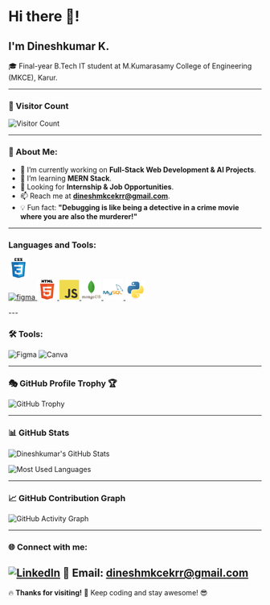 # Hi there 👋! 
## I'm Dineshkumar K. 
🎓 Final-year B.Tech IT student at M.Kumarasamy College of Engineering (MKCE), Karur.

--- 
### 🔢 Visitor Count 
![Visitor Count](https://komarev.com/ghpvc/?username=Dineshkumar245&color=green) 

---
### 🚀 About Me: 
- 🔭 I’m currently working on **Full-Stack Web Development & AI Projects**.
- 🌱 I’m learning **MERN Stack**.
- 💼 Looking for **Internship & Job Opportunities**.
- 📫 Reach me at **dineshmkcekrr@gmail.com**.
- 💡 Fun fact: **"Debugging is like being a detective in a crime movie where you are also the murderer!"**

---
<h3 align="left">Languages and Tools:</h3>
<p align="left"> <a href="https://www.w3schools.com/css/" target="_blank" rel="noreferrer"> <img src="https://raw.githubusercontent.com/devicons/devicon/master/icons/css3/css3-original-wordmark.svg" alt="css3" width="40" height="40"/> </a> <a href="https://www.figma.com/" target="_blank" rel="noreferrer"> <br><img src="https://www.vectorlogo.zone/logos/figma/figma-icon.svg" alt="figma" width="40" height="40"/> </a> <a href="https://www.w3.org/html/" target="_blank" rel="noreferrer"> <img src="https://raw.githubusercontent.com/devicons/devicon/master/icons/html5/html5-original-wordmark.svg" alt="html5" width="40" height="40"/> </a> <a href="https://developer.mozilla.org/en-US/docs/Web/JavaScript" target="_blank" rel="noreferrer"> <img src="https://raw.githubusercontent.com/devicons/devicon/master/icons/javascript/javascript-original.svg" alt="javascript" width="40" height="40"/> </a> <a href="https://www.mongodb.com/" target="_blank" rel="noreferrer"> <img src="https://raw.githubusercontent.com/devicons/devicon/master/icons/mongodb/mongodb-original-wordmark.svg" alt="mongodb" width="40" height="40"/> </a> <a href="https://www.mysql.com/" target="_blank" rel="noreferrer"> <img src="https://raw.githubusercontent.com/devicons/devicon/master/icons/mysql/mysql-original-wordmark.svg" alt="mysql" width="40" height="40"/> </a> <a href="https://www.python.org" target="_blank" rel="noreferrer"> <img src="https://raw.githubusercontent.com/devicons/devicon/master/icons/python/python-original.svg" alt="python" width="40" height="40"/> </a> </p>
---
 
### 🛠 Tools:
![Figma](https://img.shields.io/badge/-Figma-F24E1E?style=flat-square&logo=figma)
![Canva](https://img.shields.io/badge/-Canva-00C4CC?style=flat-square&logo=canva)

---
### 🎭 GitHub Profile Trophy 🏆
![GitHub Trophy](https://github-profile-trophy.vercel.app/?username=Dineshkumar245&theme=darkhub&no-bg=true&margin-w=15&margin-h=15)
 
---
### 📊 GitHub Stats
![Dineshkumar's GitHub Stats](https://github-readme-stats.vercel.app/api?username=Dineshkumar245&show_icons=true&theme=dark)

![Most Used Languages](https://github-readme-stats.vercel.app/api/top-langs/?username=Dineshkumar245&layout=compact&theme=dark)

---
### 📈 GitHub Contribution Graph
![GitHub Activity Graph](https://github-readme-activity-graph.vercel.app/graph?username=Dineshkumar245&theme=github-dark)

---
### 🌐 Connect with me:
[![LinkedIn](https://img.shields.io/badge/-LinkedIn-blue?style=flat-square&logo=linkedin)](https://www.linkedin.com/in/dineshkumar-k-8a248825a)
📧 Email: **dineshmkcekrr@gmail.com**
---

🔥 **Thanks for visiting!** 🚀 Keep coding and stay awesome! 😎
